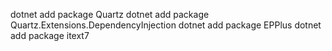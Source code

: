 dotnet add package Quartz
dotnet add package Quartz.Extensions.DependencyInjection
dotnet add package EPPlus
dotnet add package itext7
